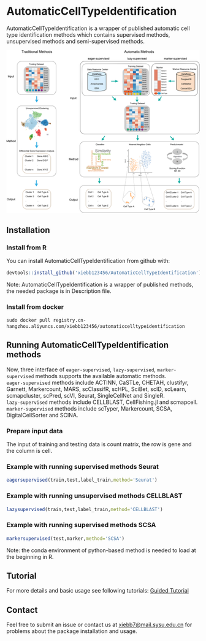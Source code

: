 # AutomaticCellTypeIdentification

AutomaticCellTypeIdentification is a wrapper of published automatic cell type identification methods which contains supervised methods, unsupervised methods and semi-supervised methods.

<p align="center" width="100%">
    <img src="figure/website.png"> 
</p>


## Installation

### Install from R

You can install AutomaticCellTypeIdentification from github with:

```R
devtools::install_github('xiebb123456/AutomaticCellTypeIdentification')
```
Note: AutomaticCellTypeIdentification is a wrapper of published methods, the needed package is in Description file.


### Install from docker
```docker
sudo docker pull registry.cn-hangzhou.aliyuncs.com/xiebb123456/automaticcelltypeidentification
```

## Running AutomaticCellTypeIdentification methods

Now, three interface of ```eager-supervised```, ```lazy-supervised```, ```marker-supervised``` methods supports the available automatic methods.  
```eager-supervised``` methods include ACTINN, CaSTLe, CHETAH, clustifyr, Garnett, Markercount, MARS, scClassifR, scHPL, SciBet, scID, scLearn, scmapcluster, scPred, scVI, Seurat, SingleCellNet and SingleR.  
```lazy-supervised``` methods include CELLBLAST, CellFishing.jl and scmapcell.  
```marker-supervised``` methods include scTyper, Markercount, SCSA, DigitalCellSorter and SCINA.  

### Prepare input data  
The input of training and testing data is count matrix, the row is gene and the column is cell.

### Example with running supervised methods Seurat
```R
eagersupervised(train,test,label_train,method='Seurat')
```

### Example with running unsupervised methods CELLBLAST
```R
lazysupervised(train,test,label_train,method='CELLBLAST')
```

### Example with running supervised methods SCSA
```R
markersupervised(test,marker,method='SCSA')
```
Note: the conda environment of python-based method is needed to load at the beginning in R.

## Tutorial
For more details and basic usage see following tutorials:
[Guided Tutorial](vignettes/introduction.Rmd)

## Contact
Feel free to submit an issue or contact us at xiebb7@mail.sysu.edu.cn for problems about the package installation and usage.
